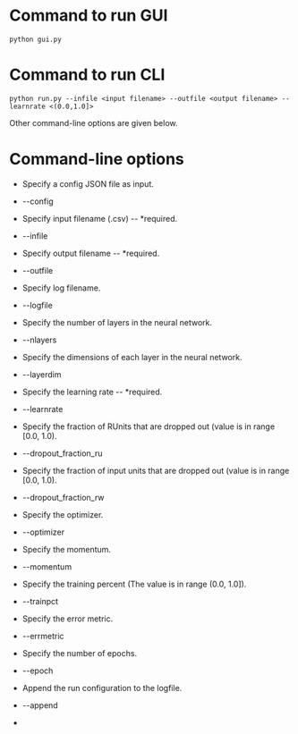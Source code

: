 Command to run GUI
========================
```
python gui.py
```


Command to run CLI
========================
```
python run.py --infile <input filename> --outfile <output filename> --learnrate <(0.0,1.0]>
```
Other command-line options are given below.

Command-line options
====================
- Specify a config JSON file as input.
 * --config
- Specify input filename (.csv) -- \*required.
 * --infile
- Specify output filename -- \*required.
 * --outfile
- Specify log filename.
 * --logfile
- Specify the number of layers in the neural network.
 * --nlayers
- Specify the dimensions of each layer in the neural network.
 * --layerdim
- Specify the learning rate -- \*required.
 * --learnrate
- Specify the fraction of RUnits that are dropped out (value is in range [0.0, 1.0).
 * --dropout\_fraction\_ru
- Specify the fraction of input units that are dropped out (value is in range [0.0, 1.0).
 * --dropout\_fraction\_rw
- Specify the optimizer.
 * --optimizer
- Specify the momentum.
 * --momentum
- Specify the training percent (The value is in range (0.0, 1.0]).
 * --trainpct
- Specify the error metric.
 * --errmetric
- Specify the number of epochs.
 * --epoch 
- Append the run configuration to the logfile.
 * --append
- 
